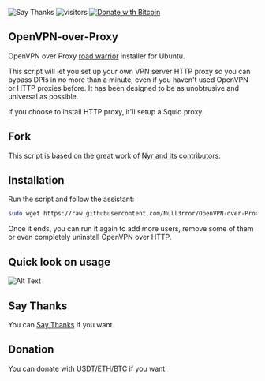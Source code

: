 ![Say Thanks](https://img.shields.io/badge/Say%20Thanks-!-1EAEDB.svg)
![visitors](https://visitor-badge.glitch.me/badge?page_id=Null3rror.OpenVPN-over-Proxy)
[![Donate with Bitcoin](https://img.shields.io/badge/USDT-Donate-green)](https://pastebin.com/raw/f5zMpfZu)

## OpenVPN-over-Proxy
OpenVPN over Proxy [road warrior](http://en.wikipedia.org/wiki/Road_warrior_%28computing%29) installer for Ubuntu.

This script will let you set up your own VPN server HTTP proxy so you can bypass DPIs in no more than a minute, even if you haven't used OpenVPN or HTTP proxies before. It has been designed to be as unobtrusive and universal as possible.

If you choose to install HTTP proxy, it'll setup a Squid proxy. 

## Fork
This script is based on the great work of [Nyr and its contributors](https://github.com/Nyr/openvpn-install).

## Installation
Run the script and follow the assistant:

``` bash
sudo wget https://raw.githubusercontent.com/Null3rror/OpenVPN-over-Proxy/master/openvpn-over-proxy-install.sh -O openvpn-over-proxy-install.sh && sudo bash openvpn-over-proxy-install.sh
```

Once it ends, you can run it again to add more users, remove some of them or even completely uninstall OpenVPN over HTTP.

## Quick look on usage
![Alt Text](https://github.com/Null3rror/OpenVPN-over-Proxy/blob/main/QuickUsage.gif)

## Say Thanks
You can [Say Thanks](https://saythanks.io/to/null3rr0r%40protonmail.com) if you want.

## Donation
You can donate with [USDT/ETH/BTC](https://pastebin.com/raw/f5zMpfZu) if you want.


